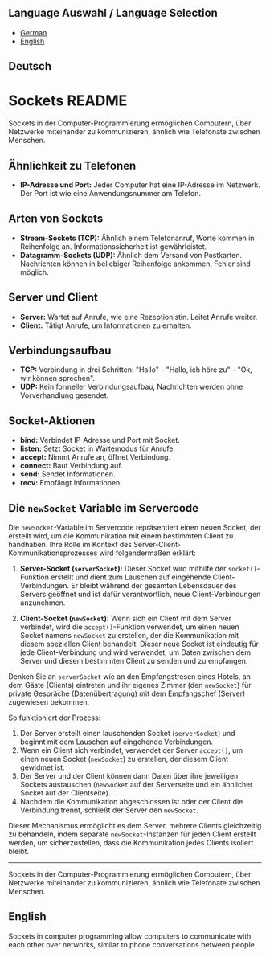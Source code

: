 ## Language Auswahl / Language Selection

- [German](#deutsch)
- [English](#english)

## Deutsch
# Sockets README

Sockets in der Computer-Programmierung ermöglichen Computern, über Netzwerke miteinander zu kommunizieren, ähnlich wie Telefonate zwischen Menschen.

## Ähnlichkeit zu Telefonen

- **IP-Adresse und Port:** Jeder Computer hat eine IP-Adresse im Netzwerk. Der Port ist wie eine Anwendungsnummer am Telefon.

## Arten von Sockets

- **Stream-Sockets (TCP):** Ähnlich einem Telefonanruf, Worte kommen in Reihenfolge an. Informationssicherheit ist gewährleistet.
- **Datagramm-Sockets (UDP):** Ähnlich dem Versand von Postkarten. Nachrichten können in beliebiger Reihenfolge ankommen, Fehler sind möglich.

## Server und Client

- **Server:** Wartet auf Anrufe, wie eine Rezeptionistin. Leitet Anrufe weiter.
- **Client:** Tätigt Anrufe, um Informationen zu erhalten.

## Verbindungsaufbau

- **TCP:** Verbindung in drei Schritten: "Hallo" - "Hallo, ich höre zu" - "Ok, wir können sprechen".
- **UDP:** Kein formeller Verbindungsaufbau, Nachrichten werden ohne Vorverhandlung gesendet.

## Socket-Aktionen

- **bind:** Verbindet IP-Adresse und Port mit Socket.
- **listen:** Setzt Socket in Wartemodus für Anrufe.
- **accept:** Nimmt Anrufe an, öffnet Verbindung.
- **connect:** Baut Verbindung auf.
- **send:** Sendet Informationen.
- **recv:** Empfängt Informationen.

## Die `newSocket` Variable im Servercode

Die `newSocket`-Variable im Servercode repräsentiert einen neuen Socket, der erstellt wird, um die Kommunikation mit einem bestimmten Client zu handhaben. Ihre Rolle im Kontext des Server-Client-Kommunikationsprozesses wird folgendermaßen erklärt:

1. **Server-Socket (`serverSocket`):** Dieser Socket wird mithilfe der `socket()`-Funktion erstellt und dient zum Lauschen auf eingehende Client-Verbindungen. Er bleibt während der gesamten Lebensdauer des Servers geöffnet und ist dafür verantwortlich, neue Client-Verbindungen anzunehmen.

2. **Client-Socket (`newSocket`):** Wenn sich ein Client mit dem Server verbindet, wird die `accept()`-Funktion verwendet, um einen neuen Socket namens `newSocket` zu erstellen, der die Kommunikation mit diesem speziellen Client behandelt. Dieser neue Socket ist eindeutig für jede Client-Verbindung und wird verwendet, um Daten zwischen dem Server und diesem bestimmten Client zu senden und zu empfangen.

Denken Sie an `serverSocket` wie an den Empfangstresen eines Hotels, an dem Gäste (Clients) eintreten und ihr eigenes Zimmer (den `newSocket`) für private Gespräche (Datenübertragung) mit dem Empfangschef (Server) zugewiesen bekommen.

So funktioniert der Prozess:

1. Der Server erstellt einen lauschenden Socket (`serverSocket`) und beginnt mit dem Lauschen auf eingehende Verbindungen.
2. Wenn ein Client sich verbindet, verwendet der Server `accept()`, um einen neuen Socket (`newSocket`) zu erstellen, der diesem Client gewidmet ist.
3. Der Server und der Client können dann Daten über ihre jeweiligen Sockets austauschen (`newSocket` auf der Serverseite und ein ähnlicher Socket auf der Clientseite).
4. Nachdem die Kommunikation abgeschlossen ist oder der Client die Verbindung trennt, schließt der Server den `newSocket`.

Dieser Mechanismus ermöglicht es dem Server, mehrere Clients gleichzeitig zu behandeln, indem separate `newSocket`-Instanzen für jeden Client erstellt werden, um sicherzustellen, dass die Kommunikation jedes Clients isoliert bleibt.

---


Sockets in der Computer-Programmierung ermöglichen Computern, über Netzwerke miteinander zu kommunizieren, ähnlich wie Telefonate zwischen Menschen.




## English

Sockets in computer programming allow computers to communicate with each other over networks, similar to phone conversations between people.
